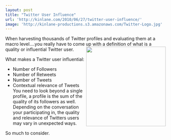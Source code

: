 ```yaml
---
layout: post
title: "Twitter User Influence"
url: 'http://kinlane.com/2010/06/27/twitter-user-influence/'
image: 'http://kinlane-productions.s3.amazonaws.com/Twitter-Logo.jpg'
---
```


When harvesting thousands of Twitter profiles and evaluating them at a macro level....you really have to come up with a definition of what is a quality or influential Twitter user.<img class="alignnone c1" title="Twitter" src="http://kinlane-productions.s3.amazonaws.com/Twitter-Logo.jpg" alt="" width="250" align="right" />

What makes a Twitter user influential:

  * Number of Followers
  * Number of Retweets
  * Number of Tweets
  * Contextual relevance of Tweets
You need to look beyond a single profile, a profile is the sum of the quality of its followers as well. Depending on the conversation your participating in, the quality and relevance of Twitters users may vary in unexpected ways.

So much to consider.